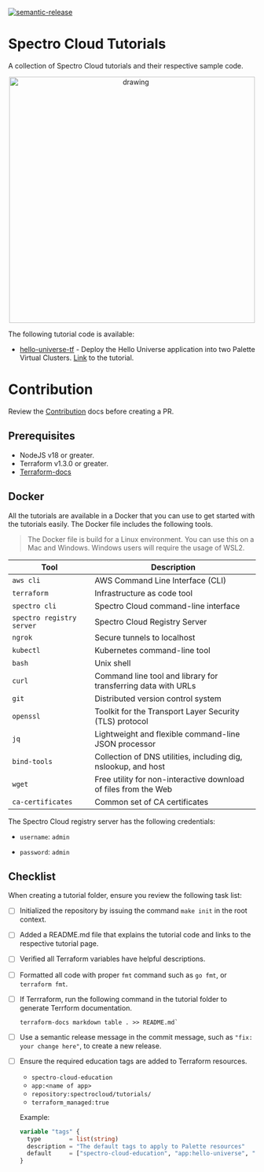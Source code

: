 [![semantic-release](https://img.shields.io/badge/%20%20%F0%9F%93%A6%F0%9F%9A%80-semantic--release-e10079.svg)](https://github.com/semantic-release/semantic-release)

# Spectro Cloud Tutorials
A collection of Spectro Cloud tutorials and their respective sample code.

<p align="center">
  <img src="/static/img/spectro-wizard.png" alt="drawing" width="500"/>
</p>



The following tutorial code is available:
- [hello-universe-tf](./terraform/hello-universe-tf/README.md) - Deploy the Hello Universe application into two Palette Virtual Clusters. [Link](https://docs.spectrocloud.com/devx/apps/deploy-app) to the tutorial.



# Contribution

Review the [Contribution](./docs/CONTRIBUTION.md) docs before creating a PR.

## Prerequisites

- NodeJS v18 or greater.
- Terraform v1.3.0 or greater.
- [Terraform-docs](https://terraform-docs.io/) 


## Docker

All the tutorials are available in a Docker that you can use to get started with the tutorials easily. The Docker file includes the following tools.

> The Docker file is build for a Linux environment. You can use this on a Mac and Windows. Windows users will require the usage of WSL2.


| Tool          | Description                                                    |
|---------------|----------------------------------------------------------------|
| `aws cli`     | AWS Command Line Interface (CLI)                               |
| `terraform`   | Infrastructure as code tool                                    |
| `spectro cli` | Spectro Cloud command-line interface                           |
| `spectro registry server` | Spectro Cloud Registry Server                      |
| `ngrok`       | Secure tunnels to localhost                                    |
| `kubectl`     | Kubernetes command-line tool                                   |
| `bash`        | Unix shell                                                     |
| `curl`        | Command line tool and library for transferring data with URLs  |
| `git`         | Distributed version control system                             |
| `openssl`     | Toolkit for the Transport Layer Security (TLS) protocol        |
| `jq`          | Lightweight and flexible command-line JSON processor           |
| `bind-tools`  | Collection of DNS utilities, including dig, nslookup, and host |
| `wget`        | Free utility for non-interactive download of files from the Web|
| `ca-certificates` | Common set of CA certificates                              |


The Spectro Cloud registry server has the following credentials:

- `username`: `admin`

- `password`: `admin`


## Checklist

When creating a tutorial folder, ensure you review the following task list:

- [ ] Initialized the repository by issuing the command `make init` in the root context.

- [ ] Added a README.md file that explains the tutorial code and links to the respective tutorial page. 

- [ ] Verified all Terraform variables have helpful descriptions.

- [ ] Formatted all code with proper `fmt` command such as `go fmt`, or `terraform fmt`.

- [ ] If Terrraform, run the following command in the tutorial folder to generate Terrform documentation.

  ```shell
  terraform-docs markdown table . >> README.md`
  ```
- [ ] Use a semantic release message in the commit message, such as `"fix: your change here"`, to create a new release. 


- [ ] Ensure the required education tags are added to Terraform resources. 
  - `spectro-cloud-education`
  - `app:<name of app>`
  - `repository:spectrocloud/tutorials/`
  - `terraform_managed:true`

  Example: 
  ```terraform
  variable "tags" {
    type        = list(string)
    description = "The default tags to apply to Palette resources"
    default     = ["spectro-cloud-education", "app:hello-universe", "repository:spectrocloud/tutorials/", "terraform_managed:true"]
  }
  ```